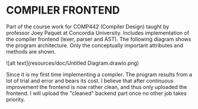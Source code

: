 # COMPILER FRONTEND

Part of the course work for COMP442 (Compiler Design) taught by professor Joey Paquet at Concordia University.
Includes implementation of the compiler frontend (lexer, parser and AST). The following diagram shows the program 
architecture. Only the conceptually important attributes and methods are shown.

![alt text](resources/doc/Untitled Diagram.drawio.png)

Since it is my first time implementing a compiler. The program results from a lot of trial and error and bears its
cost. I believe that after continuous improvement the frontend is now rather clean, and thus only uploaded the frontend. 
I will upload the "cleaned" backend part once no other job takes priority.